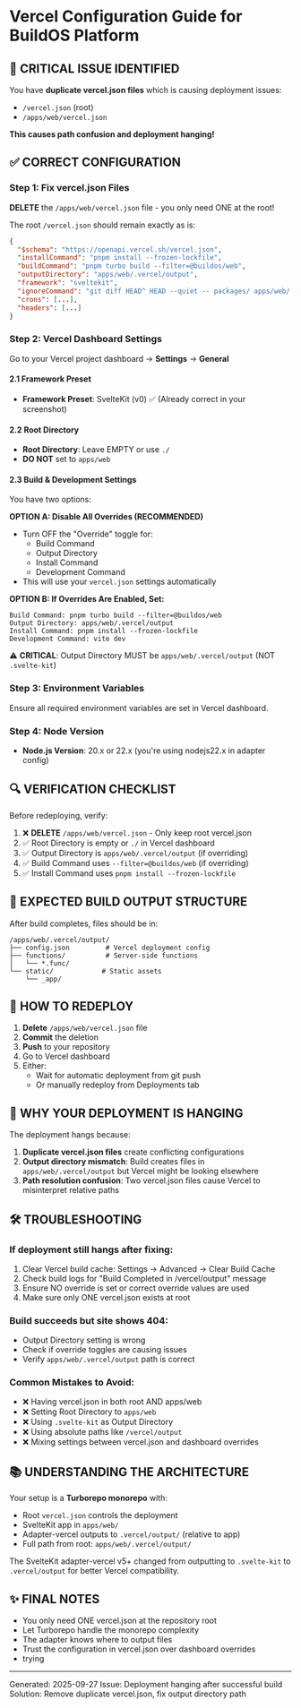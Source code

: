 # Vercel Configuration Guide for BuildOS Platform

## 🚨 CRITICAL ISSUE IDENTIFIED

You have **duplicate vercel.json files** which is causing deployment issues:

- `/vercel.json` (root)
- `/apps/web/vercel.json`

**This causes path confusion and deployment hanging!**

## ✅ CORRECT CONFIGURATION

### Step 1: Fix vercel.json Files

**DELETE** the `/apps/web/vercel.json` file - you only need ONE at the root!

The root `/vercel.json` should remain exactly as is:

```json
{
  "$schema": "https://openapi.vercel.sh/vercel.json",
  "installCommand": "pnpm install --frozen-lockfile",
  "buildCommand": "pnpm turbo build --filter=@buildos/web",
  "outputDirectory": "apps/web/.vercel/output",
  "framework": "sveltekit",
  "ignoreCommand": "git diff HEAD^ HEAD --quiet -- packages/ apps/web/ turbo.json package.json pnpm-lock.yaml",
  "crons": [...],
  "headers": [...]
}
```

### Step 2: Vercel Dashboard Settings

Go to your Vercel project dashboard → **Settings** → **General**

#### 2.1 Framework Preset

- **Framework Preset**: SvelteKit (v0) ✅ (Already correct in your screenshot)

#### 2.2 Root Directory

- **Root Directory**: Leave EMPTY or use `./`
- **DO NOT** set to `apps/web`

#### 2.3 Build & Development Settings

You have two options:

**OPTION A: Disable All Overrides (RECOMMENDED)**

- Turn OFF the "Override" toggle for:
  - Build Command
  - Output Directory
  - Install Command
  - Development Command
- This will use your `vercel.json` settings automatically

**OPTION B: If Overrides Are Enabled, Set:**

```
Build Command: pnpm turbo build --filter=@buildos/web
Output Directory: apps/web/.vercel/output
Install Command: pnpm install --frozen-lockfile
Development Command: vite dev
```

⚠️ **CRITICAL**: Output Directory MUST be `apps/web/.vercel/output` (NOT `.svelte-kit`)

### Step 3: Environment Variables

Ensure all required environment variables are set in Vercel dashboard.

### Step 4: Node Version

- **Node.js Version**: 20.x or 22.x (you're using nodejs22.x in adapter config)

## 🔍 VERIFICATION CHECKLIST

Before redeploying, verify:

1. ❌ **DELETE** `/apps/web/vercel.json` - Only keep root vercel.json
2. ✅ Root Directory is empty or `./` in Vercel dashboard
3. ✅ Output Directory is `apps/web/.vercel/output` (if overriding)
4. ✅ Build Command uses `--filter=@buildos/web` (if overriding)
5. ✅ Install Command uses `pnpm install --frozen-lockfile`

## 📁 EXPECTED BUILD OUTPUT STRUCTURE

After build completes, files should be in:

```
/apps/web/.vercel/output/
├── config.json         # Vercel deployment config
├── functions/          # Server-side functions
│   └── *.func/
└── static/            # Static assets
    └── _app/
```

## 🚀 HOW TO REDEPLOY

1. **Delete** `/apps/web/vercel.json` file
2. **Commit** the deletion
3. **Push** to your repository
4. Go to Vercel dashboard
5. Either:
   - Wait for automatic deployment from git push
   - Or manually redeploy from Deployments tab

## 🎯 WHY YOUR DEPLOYMENT IS HANGING

The deployment hangs because:

1. **Duplicate vercel.json files** create conflicting configurations
2. **Output directory mismatch**: Build creates files in `apps/web/.vercel/output` but Vercel might be looking elsewhere
3. **Path resolution confusion**: Two vercel.json files cause Vercel to misinterpret relative paths

## 🛠️ TROUBLESHOOTING

### If deployment still hangs after fixing:

1. Clear Vercel build cache: Settings → Advanced → Clear Build Cache
2. Check build logs for "Build Completed in /vercel/output" message
3. Ensure NO override is set or correct override values are used
4. Make sure only ONE vercel.json exists at root

### Build succeeds but site shows 404:

- Output Directory setting is wrong
- Check if override toggles are causing issues
- Verify `apps/web/.vercel/output` path is correct

### Common Mistakes to Avoid:

- ❌ Having vercel.json in both root AND apps/web
- ❌ Setting Root Directory to `apps/web`
- ❌ Using `.svelte-kit` as Output Directory
- ❌ Using absolute paths like `/vercel/output`
- ❌ Mixing settings between vercel.json and dashboard overrides

## 📚 UNDERSTANDING THE ARCHITECTURE

Your setup is a **Turborepo monorepo** with:

- Root `vercel.json` controls the deployment
- SvelteKit app in `apps/web/`
- Adapter-vercel outputs to `.vercel/output/` (relative to app)
- Full path from root: `apps/web/.vercel/output/`

The SvelteKit adapter-vercel v5+ changed from outputting to `.svelte-kit` to `.vercel/output` for better Vercel compatibility.

## ✨ FINAL NOTES

- You only need ONE vercel.json at the repository root
- Let Turborepo handle the monorepo complexity
- The adapter knows where to output files
- Trust the configuration in vercel.json over dashboard overrides
- trying

---

Generated: 2025-09-27
Issue: Deployment hanging after successful build
Solution: Remove duplicate vercel.json, fix output directory path
